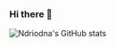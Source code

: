 ### Hi there 👋

![Ndriodna's GitHub stats](https://github-readme-stats.vercel.app/api?username=ndriodna&count_private=true&show_icons=true&theme=tokyonight )


<!--
**ndriodna/ndriodna** is a ✨ _special_ ✨ repository because its `README.md` (this file) appears on your GitHub profile.

Here are some ideas to get you started:

- 🔭 I’m currently working on ...
- 🌱 I’m currently learning ...
- 👯 I’m looking to collaborate on ...
- 🤔 I’m looking for help with ...
- 💬 Ask me about ...
- 📫 How to reach me: ...
- 😄 Pronouns: ...
- ⚡ Fun fact: ...
-->
